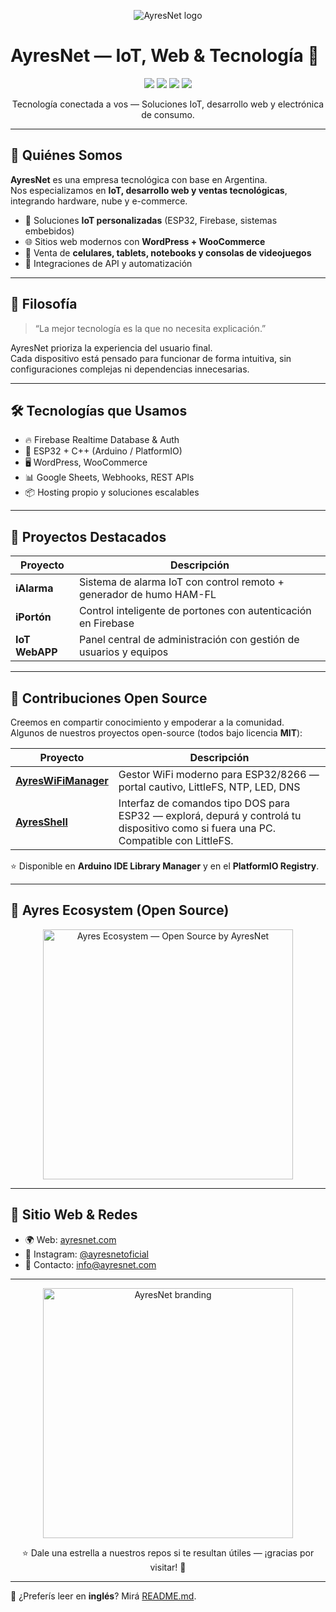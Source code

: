 <p align="center">
  <img src="https://res.cloudinary.com/dxunooptp/image/upload/v1754359437/banner_github_20250804_225256_0000_i9yrwv.jpg" alt="AyresNet logo"/>
</p>

# AyresNet — IoT, Web & Tecnología 👋

<p align="center">
  <img src="https://img.shields.io/badge/ESP32-listo-blue?logo=espressif" />
  <img src="https://img.shields.io/badge/Firebase-integrado-orange?logo=firebase" />
  <img src="https://img.shields.io/badge/WordPress-eCommerce-blueviolet?logo=wordpress" />
  <img src="https://img.shields.io/badge/Arctic%20Code%20Vault%20Contributor-%F0%9F%8F%94%EF%B8%8F-blue" />
</p>

<p align="center">
  Tecnología conectada a vos — Soluciones IoT, desarrollo web y electrónica de consumo.
</p>

---

## 🚀 Quiénes Somos

**AyresNet** es una empresa tecnológica con base en Argentina.  
Nos especializamos en **IoT, desarrollo web y ventas tecnológicas**, integrando hardware, nube y e-commerce.

- 🧠 Soluciones **IoT personalizadas** (ESP32, Firebase, sistemas embebidos)  
- 🌐 Sitios web modernos con **WordPress + WooCommerce**  
- 📱 Venta de **celulares, tablets, notebooks y consolas de videojuegos**  
- 🧩 Integraciones de API y automatización  

---

## 🧭 Filosofía

> “La mejor tecnología es la que no necesita explicación.”

AyresNet prioriza la experiencia del usuario final.  
Cada dispositivo está pensado para funcionar de forma intuitiva, sin configuraciones complejas ni dependencias innecesarias.

---

## 🛠️ Tecnologías que Usamos

- 🔥 Firebase Realtime Database & Auth  
- 📶 ESP32 + C++ (Arduino / PlatformIO)  
- 🖥️ WordPress, WooCommerce  
- 📊 Google Sheets, Webhooks, REST APIs  
- 📦 Hosting propio y soluciones escalables  

---

## 📱 Proyectos Destacados

| Proyecto      | Descripción                                                      |
|---------------|------------------------------------------------------------------|
| **iAlarma**   | Sistema de alarma IoT con control remoto + generador de humo HAM-FL |
| **iPortón**   | Control inteligente de portones con autenticación en Firebase    |
| **IoT WebAPP** | Panel central de administración con gestión de usuarios y equipos |

---

## 🧩 Contribuciones Open Source

Creemos en compartir conocimiento y empoderar a la comunidad.  
Algunos de nuestros proyectos open-source (todos bajo licencia **MIT**):

| Proyecto                                                                  | Descripción                                                                  |
|---------------------------------------------------------------------------|------------------------------------------------------------------------------|
| [**AyresWiFiManager**](https://github.com/ayresnet/AyresWiFiManager)      | Gestor WiFi moderno para ESP32/8266 — portal cautivo, LittleFS, NTP, LED, DNS |
| [**AyresShell**](https://github.com/ayresnet/AyresShell)                  | Interfaz de comandos tipo DOS para ESP32 — explorá, depurá y controlá tu dispositivo como si fuera una PC. <br>Compatible con LittleFS.

⭐ Disponible en **Arduino IDE Library Manager** y en el **PlatformIO Registry**.  

---

## 🧭 Ayres Ecosystem (Open Source)

<p align="center">
  <img src="https://res.cloudinary.com/dxunooptp/image/upload/v1759106095/ayres_ecosystem_github_1920x1080_v2_bajxno.jpg"
       height="400"
       alt="Ayres Ecosystem — Open Source by AyresNet" />
</p>

---

## 🔗 Sitio Web & Redes

- 🌍 Web: [ayresnet.com](https://ayresnet.com)  
- 📱 Instagram: [@ayresnetoficial](https://instagram.com/ayresnetoficial)  
- 📧 Contacto: info@ayresnet.com  

---

<p align="center">
  <img src="https://ayresnet.com/wp-content/uploads/2024/12/ayresnet-logo-transparente-blanco.webp" width="400" alt="AyresNet branding"/>
</p>

<p align="center">
  ⭐ Dale una estrella a nuestros repos si te resultan útiles — ¡gracias por visitar! 🚀
</p>

---

📄 ¿Preferís leer en **inglés**? Mirá [README.md](README.md).

